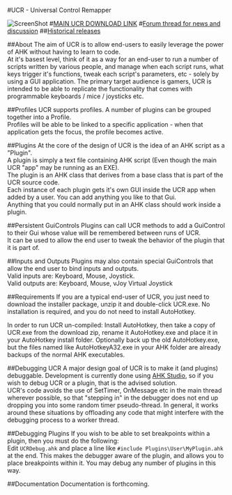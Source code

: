 #UCR - Universal Control Remapper

![ScreenShot](http://i.imgur.com/pSBxCbc.png)
#[MAIN UCR DOWNLOAD LINK](http://evilc.com/files/ahk/ucr/UCR.zip)
#[Forum thread for news and discussion](http://tiny.cc/ucr)
##[Historical releases](https://github.com/evilC/UCR/releases)

##About
The aim of UCR is to allow end-users to easily leverage the power of AHK without having to learn to code.  
At it's basest level, think of it as a way for an end-user to run a number of scripts written by various people, and manage when each script runs, what keys trigger it's functions, tweak each script's parameters, etc - solely by using a GUI application.
The primary target audience is gamers, UCR is intended to be able to replicate the functionality that comes with programmable keyboards / mice / joysticks etc.

##Profiles
UCR supports profiles. A number of plugins can be grouped together into a Profile.  
Profiles will be able to be linked to a specific application - when that application gets the focus, the profile becomes active.

##Plugins
At the core of the design of UCR is the idea of an AHK script as a "Plugin".  
A plugin is simply a text file containing AHK script (Even though the main UCR "app" may be running as an EXE).  
The plugin is an AHK class that derives from a base class that is part of the UCR source code.  
Each instance of each plugin gets it's own GUI inside the UCR app when added by a user. You can add anything you like to that Gui.  
Anything that you could normally put in an AHK class should work inside a plugin.  

##Persistent GuiControls
Plugins can call UCR methods to add a GuiControl to their Gui whose value will be remembered between runs of UCR.  
It can be used to allow the end user to tweak the behavior of the plugin that it is part of.

##Inputs and Outputs
Plugins may also contain special GuiControls that allow the end user to bind inputs and outputs.  
Valid inputs are: Keyboard, Mouse, Joystick.  
Valid outputs are: Keyboard, Mouse, vJoy Virtual Joystick  

##Requirements
If you are a typical end-user of UCR, you just need to download the installer package, unzip it and double-click UCR.exe. No installation is required, and you do not need to install AutoHotkey.  


In order to run UCR un-compiled:
Install AutoHotkey, then take a copy of UCR.exe from the download zip, rename it AutoHotkey.exe and place it in your AutoHotkey install folder. Optionally back up the old AutoHotkey.exe, but the files named like AutoHotkeyA32.exe in your AHK folder are already backups of the normal AHK executables.  

##Debugging UCR
A major design goal of UCR is to make it (and plugins) debuggable. 
Development is currently done using [AHK Studio](https://autohotkey.com/boards/viewtopic.php?t=300), so if you wish to debug UCR or a plugin, that is the advised solution.  
UCR's code avoids the use of SetTimer, OnMessage etc in the main thread wherever possible, so that "stepping in" in the debugger does not end up dropping you into some random timer pseudo-thread. In general, it works around these situations by offloading any code that might interfere with the debugging process to a worker thread.

##Debugging Plugins
If you wish to be able to set breakpoints within a plugin, then you must do the following:  
Edit `UCRDebug.ahk` and place a line like `#include Plugins\User\MyPlugin.ahk` at the end.
This makes the debugger aware of the plugin, and allows you to place breakpoints within it.
You may debug any number of plugins in this way.

##Documentation
Documentation is forthcoming.
